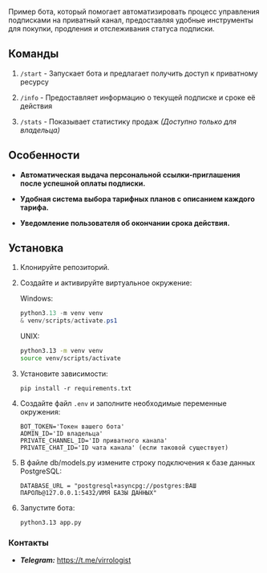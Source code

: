 Пример бота, который помогает автоматизировать процесс управления подписками на приватный канал, предоставляя удобные инструменты для покупки, продления и отслеживания статуса подписки.

## Команды

1. `/start` - Запускает бота и предлагает получить доступ к приватному ресурсу

2. `/info` - Предоставляет информацию о текущей подписке и сроке её действия

3. `/stats` - Показывает статистику продаж _(Доступно только для владельца)_

## Особенности  

* **Автоматическая выдача персональной ссылки-приглашения после успешной оплаты подписки.**


* **Удобная система выбора тарифных планов с описанием каждого тарифа.**


* **Уведомление пользователя об окончании срока действия.**

## Установка

1.  Клонируйте репозиторий.

2. Создайте и активируйте виртуальное окружение:

    Windows:

    ```powershell
    python3.13 -m venv venv
    & venv/scripts/activate.ps1
    ```

    UNIX:

    ```bash
    python3.13 -m venv venv
    source venv/scripts/activate
    ```

3. Установите зависимости:

    ```
    pip install -r requirements.txt
    ```
   
4.  Создайте файл `.env` и заполните необходимые переменные окружения:

    ```
    BOT_TOKEN='Токен вашего бота'
    ADMIN_ID='ID владельца'
    PRIVATE_CHANNEL_ID='ID приватного канала'
    PRIVATE_CHAT_ID='ID чата канала' (если таковой существует)
    ```
    
5. В файле db/models.py измените строку подключения к базе данных PostgreSQL:

   ```
   DATABASE_URL = "postgresql+asyncpg://postgres:ВАШ ПАРОЛЬ@127.0.0.1:5432/ИМЯ БАЗЫ ДАННЫХ"
   ```
 
6. Запустите бота:
   ```
   python3.13 app.py
   ```

### Контакты

*   **_Telegram:_** https://t.me/virrologist
